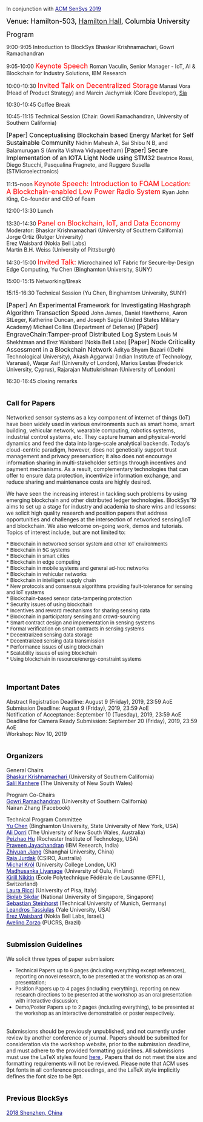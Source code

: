 In conjunction with [<font color="darkblue">ACM SenSys 2019</font>](http://sensys.acm.org/2019/)<br/>

<font color="black" size="4"> Venue: Hamilton-503, <a href="https://www.google.com/maps/place/Hamilton+Hall,+Columbia+University/@40.8067381,-73.9638408,17z/data=!3m1!4b1!4m5!3m4!1s0x89c2f63e70bb34ab:0xd45652ffd4e6c310!8m2!3d40.8067381!4d-73.9616521">Hamilton Hall</a>, Columbia University </font><br/>

<font color="black" size="4"> Program </font>

9:00-9:05 Introduction to BlockSys 
Bhaskar Krishnamachari, Gowri Ramachandran<br/>

9:05-10:00 <font color="red" size="4">Keynote Speech </font> 
Roman Vaculin, Senior Manager - IoT, AI & Blockchain for Industry Solutions, IBM Research<br/>

10:00-10:30 <font color="red" size="4"> Invited Talk on Decentralized Storage</font>
Manasi Vora (Head of Product Strategy) and Marcin Jachymiak (Core Developer), <a href="https://sia.tech/">Sia</a>

10:30-10:45 Coffee Break

10:45-11:15 Technical Session (Chair: Gowri Ramachandran, University of Southern California)

<font color="black" size="3">[Paper] Conceptualising Blockchain based Energy Market for Self Sustainable Community </font>
Nidhin Mahesh A, Sai Shibu N B, and Balamurugan S  (Amrita Vishwa Vidyapeetham)
<font color="black" size="3">[Paper] Secure Implementation of an IOTA Light Node using STM32 </font>
Beatrice Rossi, Diego Stucchi, Pasqualina Fragneto, and Ruggero Susella (STMicroelectronics)

11:15-noon <font color="red" size="4">Keynote Speech: Introduction to FOAM Location: A Blockchain-enabled Low Power Radio System </font> 
Ryan John King, Co-founder and CEO of Foam<br/>

12:00-13:30 Lunch

13:30-14:30 <font color="red" size="4">Panel on Blockchain, IoT, and Data Economy </font> <br/>
Moderator: Bhaskar Krishnamachari (University of Southern California)<br/>
Jorge Ortiz (Rutger University)<br/>
Erez Waisbard (Nokia Bell Labs)<br/>
Martin B.H. Weiss (University of Pittsburgh)<br/>

14:30-15:00 <font color="red" size="4">Invited Talk: </font> 
Microchained IoT Fabric for Secure-by-Design Edge Computing, Yu Chen (Binghamton University, SUNY)<br/>
 
15:00-15:15 Networking/Break

15:15-16:30 Technical Session (Yu Chen, Binghamtom University, SUNY)

<font color="black" size="3">[Paper] 
An Experimental Framework for Investigating Hashgraph Algorithm Transaction Speed </font>
John James, Daniel Hawthorne, Aaron StLeger, Katherine Duncan, and Joseph Sagisi (United States Military Academy) Michael Collins (Department of Defense)
<font color="black" size="3">[Paper] EngraveChain:Tamper-proof Distributed Log System </font>
Louis M Shekhtman and  Erez Waisbard (Nokia Bell Labs)
<font color="black" size="3">[Paper] Node Criticality Assessment in a Blockchain Network </font>
Aditya Shyam Bazari ((Delhi Technological University), Akash Aggarwal (Indian Institute of Technology, Varanasi), Waqar Asif (University of London), Marios Lestas (Frederick University, Cyprus), Rajarajan Muttukrishnan (University of London)


16:30-16:45 closing remarks


# <font color="black" size="4"><b> Call for Papers </b></font>

Networked sensor systems as a key component of internet of things (IoT) have been widely used in various environments such as smart home, smart building, vehicular network, wearable computing, robotics systems, industrial control systems, etc. They capture human and physical-world dynamics and feed the data into large-scale analytical backends. Today’s cloud-centric paradigm, however, does not genetically support trust management and privacy preservation; it also does not encourage information sharing in multi-stakeholder settings through incentives and payment mechanisms. As a result, complementary technologies that can offer to ensure data protection, incentivize information exchange, and reduce sharing and maintenance costs are highly desired.

We have seen the increasing interest in tackling such problems by using emerging blockchain and other distributed ledger technologies. BlockSys’19 aims to set up a stage for industry and academia to share wins and lessons: we solicit high quality research and position papers that address opportunities and challenges at the intersection of networked sensing/IoT and blockchain. We also welcome on-going work, demos and tutorials. Topics of interest include, but are not limited to:

  <font size="2.75">
  * Blockchain in networked sensor system and other IoT environments<br/>
  * Blockchain in 5G systems<br/>
  * Blockchain in smart cities<br/>
  * Blockchain in edge computing<br/>
  * Blockchain in mobile systems and general ad-hoc networks<br/>
  * Blockchain in vehicular networks<br/>
  * Blockchain in intelligent supply chain<br/>
  * New protocols and consensus algorithms providing fault-tolerance for sensing and IoT systems<br/>
  * Blockchain-based sensor data-tampering protection<br/>
  * Security issues of using blockchain<br/>
  * Incentives and reward mechanisms for sharing sensing data<br/>
  * Blockchain in participatory sensing and crowd-sourcing<br/>
  * Smart contract design and implementation in sensing systems<br/>
  * Formal verification on smart contracts in sensing systems<br/>
  * Decentralized sensing data storage<br/>
  * Decentralized sensing data transmission<br/>
  * Performance issues of using blockchain<br/>
  * Scalability issues of using blockchain<br/>
  * Using blockchain in resource/energy-constraint systems<br/>
  </font><br/>

# <font color="black" size="4"><b> Important Dates</b> </font>

Abstract Registration Deadline: August 9 (Friday), 2019, 23:59 AoE<br/> 
Submission Deadline: August 9 (Friday), 2019, 23:59 AoE<br/>
Notification of Acceptance: September 10 (Tuesday), 2019, 23:59 AoE<br/>
Deadline for Camera Ready Submission: September 20 (Friday), 2019, 23:59 AoE<br/>
Workshop: Nov 10, 2019<br/>

# <font color="black" size="4"><b> Organizers</b> </font>

General Chairs<br/>
  [<font color="darkblue">Bhaskar Krishnamachari </font>](http://ceng.usc.edu/~bkrishna/) (University of Southern California)<br/>
  [<font color="darkblue">Salil Kanhere</font>](https://salilkanhere.net/) (The University of New South Wales)<br/>

Program Co-Chairs<br/>
  [<font color="darkblue">Gowri Ramachandran</font>](http://cci.usc.edu/index.php/gowri/) (University of Southern California)<br/>
  Nairan Zhang (Facebook)<br/>

Technical Program Committee<br/>
    [<font color="darkblue">Yu Chen</font>](http://harvey.binghamton.edu/~ychen/) (Binghamton University, State University of New York, USA)<br/>
    [<font color="darkblue">Ali Dorri</font>](http://scholar.google.com/citations?user=pxA8dzYAAAAJ&hl=en) (The University of New South Wales, Australia)<br/>
    [<font color="darkblue">Peizhao Hu</font>](https://www.cs.rit.edu/~ph/) (Rochester Institute of Technology, USA)<br/>
    [<font color="darkblue">Praveen Jayachandran</font>](https://researcher.watson.ibm.com/researcher/view.php?person=in-praveen.j) (IBM Research, India)<br/>
    [<font color="darkblue">Zhiyuan Jiang</font>](https://zhiyuan-jiang.github.io/) (Shanghai University, China)<br/>
    [<font color="darkblue">Raja Jurdak</font>](https://people.csiro.au/J/R/Raja-Jurdak) (CSIRO, Australia)<br/>
    [<font color="darkblue">Michał Kr&oacute;l</font>](https://www.ucl.ac.uk/iccs/dr-michal-krol) (University College London, UK)<br/>
    [<font color="darkblue">Madhusanka Liyanage</font>](https://www.oulu.fi/university/researcher/madhusanka-liyanage) (University of Oulu, Finland)<br/>
    [<font color="darkblue">Kirill Nikitin</font>](https://nikirill.com/) (École Polytechnique Fédérale de Lausanne (EPFL), Switzerland)<br/>
    [<font color="darkblue">Laura Ricci</font>](http://pages.di.unipi.it/ricci/) (University of Pisa, Italy)<br/>
    [<font color="darkblue">Biplab Sikdar</font>](https://www.eng.nus.edu.sg/ece/staff/biplab-sikdar/) (National University of Singapore, Singapore)<br/>
    [<font color="darkblue">Sebastian Steinhorst</font>](https://www.professoren.tum.de/en/steinhorst-sebastian/) (Technical University of Munich, Germany)<br/>
    [<font color="darkblue">Leandros Tassiulas</font>](https://seas.yale.edu/faculty-research/faculty-directory/leandros-tassiulas) (Yale University, USA)<br/>
    [<font color="darkblue">Erez Waisbard</font>](https://www.bell-labs.com/usr/erez.waisbard) (Nokia Bell Labs, Israel.)<br/>
    [<font color="darkblue">Avelino Zorzo</font>](https://www.inf.pucrs.br/zorzo/) (PUCRS, Brazil)<br/>

# <font color="black" size="4"><b> Submission Guidelines</b> </font>

We solicit three types of paper submission:
  <font size="2.75">
  * Technical Papers up to 6 pages (including everything except references), reporting on novel research, to be presented at the workshop as an oral presentation; <br/>
  * Position Papers up to 4 pages (including everything), reporting on new research directions to be presented at the workshop as an oral presentation with interactive discussion; <br/>
  * Demo/Poster Papers up to 2 pages (including everything), to be presented at the workshop as an interactive demonstration or poster respectively.<br/>
  </font><br/>

Submissions should be previously unpublished, and not currently under review by another conference or journal. Papers should be submitted for consideration via the workshop website, prior to the submission deadline, and must adhere to the provided formatting guidelines. All submissions must use the LaTeX styles found [<font color="darkblue">here </font>](https://www.acm.org/publications/proceedings-template). Papers that do not meet the size and formatting requirements will not be reviewed. Please note that ACM uses 9pt fonts in all conference proceedings, and the LaTeX style implicitly defines the font size to be 9pt.     

# <font color="black" size="4"><b> Previous BlockSys</b> </font>

[<font color="darkblue">2018 Shenzhen, China</font>](https://sensysblockchain.github.io/2018)<br/>

